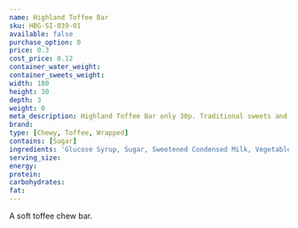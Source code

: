```yaml
---
name: Highland Toffee Bar
sku: HBG-SI-039-01
available: false
purchase_option: 0
price: 0.3
cost_price: 0.12
container_water_weight: 
container_sweets_weight: 
width: 180
height: 30
depth: 3
weight: 0
meta_description: Highland Toffee Bar only 30p. Traditional sweets and more at Humbugs Confectionery Store. Specialists in satisfying your sweet tooth!
brand: 
type: [Chewy, Toffee, Wrapped]
contains: [Sugar]
ingredients: 'Glucose Syrup, Sugar, Sweetened Condensed Milk, Vegetable Oil, Salt, Flavouring'
serving_size: 
energy: 
protein: 
carbohydrates: 
fat: 
---
```

A soft toffee chew bar.